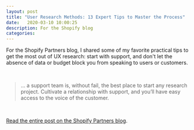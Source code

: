 ```yaml
---
layout: post
title: "User Research Methods: 13 Expert Tips to Master the Process"
date:   2020-03-10 10:00:25
description: For the Shopify blog
categories:
---
```


For the Shopify Partners blog, I shared some of my favorite practical tips to get the most out of UX research: start with support, and don't let the absence of data or budget block you from speaking to users or customers.

<br />

>… a support team is, without fail, the best place to start any research project. Cultivate a relationship with support, and you’ll have easy access to the voice of the customer.

<br />

[Read the entire post on the Shopify Partners blog](https://www.shopify.com/partners/blog/user-research-methods).